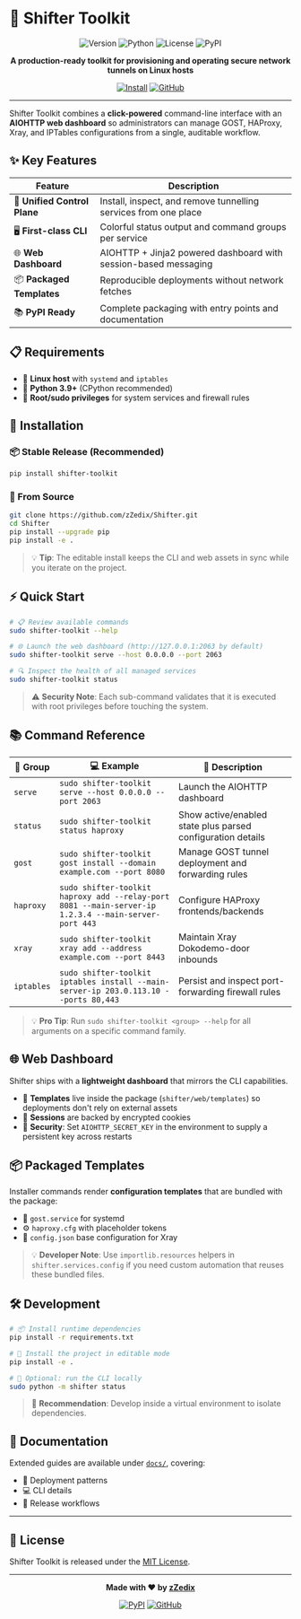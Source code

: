 # 🚀 Shifter Toolkit

<div align="center">

![Version](https://img.shields.io/badge/version-0.1.0-blue.svg)
![Python](https://img.shields.io/badge/python-3.9%2B-blue.svg)
![License](https://img.shields.io/badge/license-MIT-green.svg)
![PyPI](https://img.shields.io/badge/pypi-shifter--toolkit-blue.svg)

**A production-ready toolkit for provisioning and operating secure network tunnels on Linux hosts**

[![Install](https://img.shields.io/badge/install-pip%20install%20shifter--toolkit-blue)](https://pypi.org/project/shifter-toolkit/)
[![GitHub](https://img.shields.io/badge/github-zZedix%2FShifter-black)](https://github.com/zZedix/Shifter)

</div>

---

Shifter Toolkit combines a **click-powered** command-line interface with an **AIOHTTP web dashboard** so administrators can manage GOST, HAProxy, Xray, and IPTables configurations from a single, auditable workflow.

## ✨ Key Features

| Feature | Description |
|---------|-------------|
| 🎯 **Unified Control Plane** | Install, inspect, and remove tunnelling services from one place |
| 🖥️ **First-class CLI** | Colorful status output and command groups per service |
| 🌐 **Web Dashboard** | AIOHTTP + Jinja2 powered dashboard with session-based messaging |
| 📦 **Packaged Templates** | Reproducible deployments without network fetches |
| 📚 **PyPI Ready** | Complete packaging with entry points and documentation |

## 📋 Requirements

- 🐧 **Linux host** with `systemd` and `iptables`
- 🐍 **Python 3.9+** (CPython recommended)
- 🔐 **Root/sudo privileges** for system services and firewall rules

## 🚀 Installation

### 📦 Stable Release (Recommended)
```bash
pip install shifter-toolkit
```

### 🔧 From Source
```bash
git clone https://github.com/zZedix/Shifter.git
cd Shifter
pip install --upgrade pip
pip install -e .
```

> 💡 **Tip**: The editable install keeps the CLI and web assets in sync while you iterate on the project.

## ⚡ Quick Start

```bash
# 📋 Review available commands
sudo shifter-toolkit --help

# 🌐 Launch the web dashboard (http://127.0.0.1:2063 by default)
sudo shifter-toolkit serve --host 0.0.0.0 --port 2063

# 🔍 Inspect the health of all managed services
sudo shifter-toolkit status
```

> ⚠️ **Security Note**: Each sub-command validates that it is executed with root privileges before touching the system.

## 📚 Command Reference

| 🎯 Group | 💻 Example | 📝 Description |
|----------|------------|----------------|
| `serve` | `sudo shifter-toolkit serve --host 0.0.0.0 --port 2063` | Launch the AIOHTTP dashboard |
| `status` | `sudo shifter-toolkit status haproxy` | Show active/enabled state plus parsed configuration details |
| `gost` | `sudo shifter-toolkit gost install --domain example.com --port 8080` | Manage GOST tunnel deployment and forwarding rules |
| `haproxy` | `sudo shifter-toolkit haproxy add --relay-port 8081 --main-server-ip 1.2.3.4 --main-server-port 443` | Configure HAProxy frontends/backends |
| `xray` | `sudo shifter-toolkit xray add --address example.com --port 8443` | Maintain Xray Dokodemo-door inbounds |
| `iptables` | `sudo shifter-toolkit iptables install --main-server-ip 203.0.113.10 --ports 80,443` | Persist and inspect port-forwarding firewall rules |

> 💡 **Pro Tip**: Run `sudo shifter-toolkit <group> --help` for all arguments on a specific command family.

## 🌐 Web Dashboard

Shifter ships with a **lightweight dashboard** that mirrors the CLI capabilities.

- 📁 **Templates** live inside the package (`shifter/web/templates`) so deployments don't rely on external assets
- 🔐 **Sessions** are backed by encrypted cookies
- 🔑 **Security**: Set `AIOHTTP_SECRET_KEY` in the environment to supply a persistent key across restarts

## 📦 Packaged Templates

Installer commands render **configuration templates** that are bundled with the package:

- 🔧 `gost.service` for systemd
- ⚙️ `haproxy.cfg` with placeholder tokens  
- 📄 `config.json` base configuration for Xray

> 💡 **Developer Note**: Use `importlib.resources` helpers in `shifter.services.config` if you need custom automation that reuses these bundled files.

## 🛠️ Development

```bash
# 📦 Install runtime dependencies
pip install -r requirements.txt

# 🔧 Install the project in editable mode
pip install -e .

# 🚀 Optional: run the CLI locally
sudo python -m shifter status
```

> 🌟 **Recommendation**: Develop inside a virtual environment to isolate dependencies.

## 📖 Documentation

Extended guides are available under [`docs/`](docs/index.md), covering:

- 🚀 Deployment patterns
- 💻 CLI details  
- 🔄 Release workflows

---

## 📄 License

Shifter Toolkit is released under the [MIT License](LICENSE).

---

<div align="center">

**Made with ❤️ by [zZedix](https://github.com/zZedix)**

[![PyPI](https://img.shields.io/badge/pypi-shifter--toolkit-blue)](https://pypi.org/project/shifter-toolkit/)
[![GitHub](https://img.shields.io/badge/github-zZedix%2FShifter-black)](https://github.com/zZedix/Shifter)

</div>
